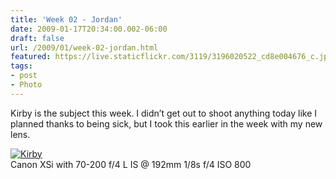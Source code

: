 ```yaml
---
title: 'Week 02 - Jordan'
date: 2009-01-17T20:34:00.002-06:00
draft: false
url: /2009/01/week-02-jordan.html
featured: https://live.staticflickr.com/3119/3196020522_cd8e004676_c.jpg
tags: 
- post
- Photo
---
```


Kirby is the subject this week. I didn’t get out to shoot anything today like I planned thanks to being sick, but I took this earlier in the week with my new lens.

[![Kirby](https://live.staticflickr.com/3119/3196020522_cd8e004676_c.jpg)](https://flickr.com/photos/jhofker/3196020522 "Kirby by jhofker, on Flickr")  
Canon XSi with 70-200 f/4 L IS @ 192mm 1/8s f/4 ISO 800
